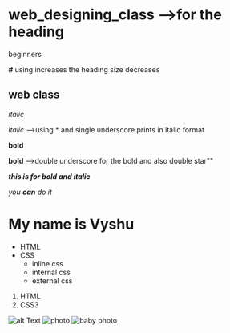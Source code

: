 # web_designing_class -->for the heading
beginners


**#** using increases the heading size decreases
## web class
*italic*

_italic_ -->using * and single underscore prints in italic format

**bold**

__bold__ -->double underscore for the bold and also double star""


***this is for bold and italic***

*you **can** do it*
<h1> My name is Vyshu</h1>

* HTML
* CSS
    * inline css
    * internal css
    * external css
    
1. HTML
2. CSS3

![alt Text](https://www.newsbugz.com/wp-content/uploads/2018/06/Sharwanand-Images-3-e1527836933818.jpg)
![photo](https://image.shutterstock.com/image-photo/bright-spring-view-cameo-island-260nw-1048185397.jpg)
![baby photo](https://cdn2.momjunction.com/wp-content/uploads/2018/02/Best-Baby-Quotes-You-Can-Dedicate-To-Your-Little-One.jpg)
